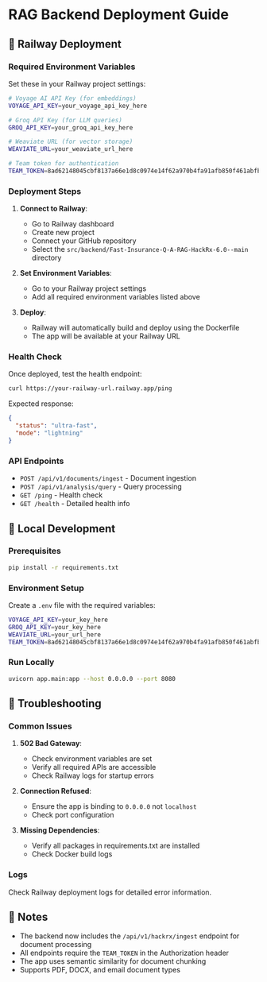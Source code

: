 # RAG Backend Deployment Guide

## 🚀 Railway Deployment

### Required Environment Variables

Set these in your Railway project settings:

```bash
# Voyage AI API Key (for embeddings)
VOYAGE_API_KEY=your_voyage_api_key_here

# Groq API Key (for LLM queries)  
GROQ_API_KEY=your_groq_api_key_here

# Weaviate URL (for vector storage)
WEAVIATE_URL=your_weaviate_url_here

# Team token for authentication
TEAM_TOKEN=8ad62148045cbf8137a66e1d8c0974e14f62a970b4fa91afb850f461abfbadb8
```

### Deployment Steps

1. **Connect to Railway**:
   - Go to Railway dashboard
   - Create new project
   - Connect your GitHub repository
   - Select the `src/backend/Fast-Insurance-Q-A-RAG-HackRx-6.0--main` directory

2. **Set Environment Variables**:
   - Go to your Railway project settings
   - Add all required environment variables listed above

3. **Deploy**:
   - Railway will automatically build and deploy using the Dockerfile
   - The app will be available at your Railway URL

### Health Check

Once deployed, test the health endpoint:
```bash
curl https://your-railway-url.railway.app/ping
```

Expected response:
```json
{
  "status": "ultra-fast",
  "mode": "lightning"
}
```

### API Endpoints

- `POST /api/v1/documents/ingest` - Document ingestion
- `POST /api/v1/analysis/query` - Query processing
- `GET /ping` - Health check
- `GET /health` - Detailed health info

## 🔧 Local Development

### Prerequisites

```bash
pip install -r requirements.txt
```

### Environment Setup

Create a `.env` file with the required variables:

```bash
VOYAGE_API_KEY=your_key_here
GROQ_API_KEY=your_key_here
WEAVIATE_URL=your_url_here
TEAM_TOKEN=8ad62148045cbf8137a66e1d8c0974e14f62a970b4fa91afb850f461abfbadb8
```

### Run Locally

```bash
uvicorn app.main:app --host 0.0.0.0 --port 8080
```

## 🐛 Troubleshooting

### Common Issues

1. **502 Bad Gateway**: 
   - Check environment variables are set
   - Verify all required APIs are accessible
   - Check Railway logs for startup errors

2. **Connection Refused**:
   - Ensure the app is binding to `0.0.0.0` not `localhost`
   - Check port configuration

3. **Missing Dependencies**:
   - Verify all packages in requirements.txt are installed
   - Check Docker build logs

### Logs

Check Railway deployment logs for detailed error information.

## 📝 Notes

- The backend now includes the `/api/v1/hackrx/ingest` endpoint for document processing
- All endpoints require the `TEAM_TOKEN` in the Authorization header
- The app uses semantic similarity for document chunking
- Supports PDF, DOCX, and email document types
